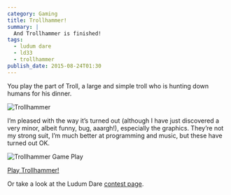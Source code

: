```yaml
---
category: Gaming
title: Trollhammer!
summary: |
  And Trollhammer is finished!
tags:
  - ludum dare
  - ld33
  - trollhammer
publish_date: 2015-08-24T01:30
---
```

    
You play the part of Troll, a large and simple troll who is hunting down humans for his dinner.

![Trollhammer]($media/img/trollhammer.png)

I’m pleased with the way it’s turned out (although I have just discovered a very minor, albeit funny, bug, aaargh!), especially the graphics. They’re not my strong suit, I’m much better at programming and music, but these have turned out OK.

![Trollhammer Game Play]($media/img/trollhammer-smash.png)

[Play Trollhammer!](http:///games.stoogoff.com/ld33/)

Or take a look at the Ludum Dare [contest page](http://ludumdare.com/compo/ludum-dare-33/?action=preview&uid=11088).

